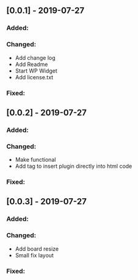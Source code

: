## [0.0.1] - 2019-07-27

### Added:
### Changed:
+ Add change log
+ Add Readme
+ Start WP Widget
+ Add license.txt
 
### Fixed:

## [0.0.2] - 2019-07-27

### Added:
### Changed:
+ Make functional
+ Add tag to insert plugin directly into html code
 
### Fixed:

## [0.0.3] - 2019-07-27

### Added:
### Changed:
+ Add board resize
+ Small fix layout
 
### Fixed: